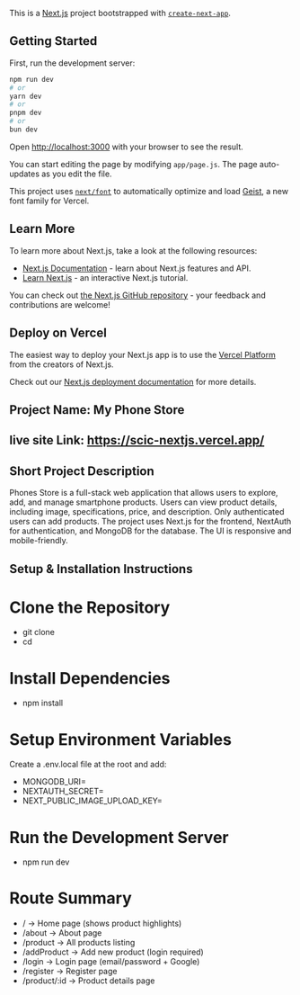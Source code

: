This is a [Next.js](https://nextjs.org) project bootstrapped with [`create-next-app`](https://github.com/vercel/next.js/tree/canary/packages/create-next-app).

## Getting Started

First, run the development server:

```bash
npm run dev
# or
yarn dev
# or
pnpm dev
# or
bun dev
```

Open [http://localhost:3000](http://localhost:3000) with your browser to see the result.

You can start editing the page by modifying `app/page.js`. The page auto-updates as you edit the file.

This project uses [`next/font`](https://nextjs.org/docs/app/building-your-application/optimizing/fonts) to automatically optimize and load [Geist](https://vercel.com/font), a new font family for Vercel.

## Learn More

To learn more about Next.js, take a look at the following resources:

- [Next.js Documentation](https://nextjs.org/docs) - learn about Next.js features and API.
- [Learn Next.js](https://nextjs.org/learn) - an interactive Next.js tutorial.

You can check out [the Next.js GitHub repository](https://github.com/vercel/next.js) - your feedback and contributions are welcome!

## Deploy on Vercel

The easiest way to deploy your Next.js app is to use the [Vercel Platform](https://vercel.com/new?utm_medium=default-template&filter=next.js&utm_source=create-next-app&utm_campaign=create-next-app-readme) from the creators of Next.js.

Check out our [Next.js deployment documentation](https://nextjs.org/docs/app/building-your-application/deploying) for more details.



## Project Name: My Phone Store

## live site Link: https://scic-nextjs.vercel.app/


## Short Project Description

Phones Store is a full-stack web application that allows users to explore, add, and manage smartphone products. Users can view product details, including image, specifications, price, and description. Only authenticated users can add products. The project uses Next.js for the frontend, NextAuth for authentication, and MongoDB for the database. The UI is responsive and mobile-friendly.

## Setup & Installation Instructions

# Clone the Repository
- git clone <your-repo-url>
- cd <project-folder>

# Install Dependencies
- npm install


# Setup Environment Variables

Create a .env.local file at the root and add:
- MONGODB_URI=<Your MongoDB Connection URI>
- NEXTAUTH_SECRET=<Random Secret Key>
- NEXT_PUBLIC_IMAGE_UPLOAD_KEY=<Your ImgBB secret key>

# Run the Development Server
- npm run dev

# Route Summary

- / → Home page (shows product highlights)
- /about → About page
- /product → All products listing
- /addProduct → Add new product (login required)
- /login → Login page (email/password + Google)
- /register → Register page
- /product/:id → Product details page